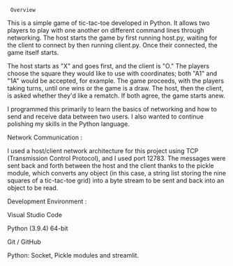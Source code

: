      Overview

This is a simple game of tic-tac-toe developed in Python. It allows two players to play with one another on different command lines through networking.
The host starts the game by first running host.py, waiting for the client to connect by then running client.py. Once their connected, the game itself starts.

The host starts as "X" and goes first, and the client is "O." The players choose the square they would like to use with coordinates; both "A1" and "1A" would be accepted, for example.
The game proceeds, with the players taking turns, until one wins or the game is a draw. The host, then the client, is asked whether they'd like a rematch. If both agree, the game starts anew.

 
I programmed this primarily to learn the basics of networking and how to send and receive data between two users. I also wanted to continue polishing my skills in the Python language.



Network Communication :

I used a host/client network architecture for this project using TCP (Transmission Control Protocol), and I used port 12783. 
The messages were sent back and forth between the host and the client thanks to the pickle module, which converts any object (in this case, a string list storing the nine squares of a tic-tac-toe grid) into a 
byte stream to be sent and back into an object to be read.

Development Environment :

Visual Studio Code

Python (3.9.4) 64-bit

Git / GitHub

Python: Socket, Pickle modules and streamlit.
